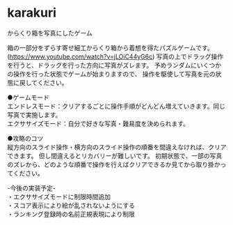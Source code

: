 # karakuri
からくり箱を写真にしたゲーム

箱の一部分をずらす寄せ細工からくり箱から着想を得たパズルゲームです。
(https://www.youtube.com/watch?v=jLOiC44yG6c)
写真の上でドラッグ操作を行うと、ドラッグを行った方向に写真がズレます。
予めランダムにいくつかの操作を行った状態でゲームが始まりますので、
操作を駆使して写真を元の状態に戻してください。

●ゲームモード<BR>
エンドレスモード：クリアするごとに操作手順がどんどん増えていきます。同じ写真で実施します。<BR>
エクササイズモード：自分で好きな写真・難易度を決められます。

●攻略のコツ<BR>
縦方向のスライド操作・横方向のスライド操作の順番を間違えなければ、クリアできます。
但し間違えるとリカバリーが難しいです。
初期状態で、一部の写真のズレから、どのような順番で操作を行えばクリアできるか見てから取り掛かってください。

-今後の実装予定-<BR>
・エクササイズモードに制限時間追加<BR>
・スコア表示により絵が乱されないようにする<BR>
・ランキング登録時の名前正規表現により制限
